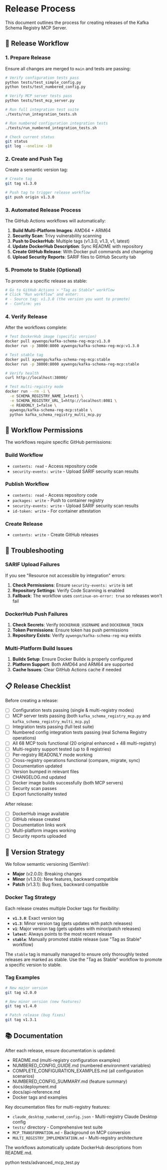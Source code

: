 # Release Process

This document outlines the process for creating releases of the Kafka Schema Registry MCP Server.

## 🚀 Release Workflow

### 1. Prepare Release

Ensure all changes are merged to `main` and tests are passing:

```bash
# Verify configuration tests pass
python tests/test_simple_config.py
python tests/test_numbered_config.py

# Verify MCP server tests pass
python tests/test_mcp_server.py

# Run full integration test suite
./tests/run_integration_tests.sh

# Run numbered configuration integration tests
./tests/run_numbered_integration_tests.sh

# Check current status
git status
git log --oneline -10
```

### 2. Create and Push Tag

Create a semantic version tag:

```bash
# Create tag
git tag v1.3.0

# Push tag to trigger release workflow
git push origin v1.3.0
```

### 3. Automated Release Process

The GitHub Actions workflows will automatically:

1. **Build Multi-Platform Images**: AMD64 + ARM64
2. **Security Scan**: Trivy vulnerability scanning
3. **Push to DockerHub**: Multiple tags (v1.3.0, v1.3, v1, latest)
4. **Update DockerHub Description**: Sync README with repository
5. **Create GitHub Release**: With Docker pull commands and changelog
6. **Upload Security Reports**: SARIF files to GitHub Security tab

### 5. Promote to Stable (Optional)

To promote a specific release as stable:

```bash
# Go to GitHub Actions > "Tag as Stable" workflow
# Click "Run workflow" and enter:
# - Source tag: v1.3.0 (the version you want to promote)
# - Confirm: yes
```

### 4. Verify Release

After the workflows complete:

```bash
# Test DockerHub image (specific version)
docker pull aywengo/kafka-schema-reg-mcp:v1.3.0
docker run -p 38000:8000 aywengo/kafka-schema-reg-mcp:v1.3.0

# Test stable tag
docker pull aywengo/kafka-schema-reg-mcp:stable
docker run -p 38000:8000 aywengo/kafka-schema-reg-mcp:stable

# Verify health
curl http://localhost:38000/

# Test multi-registry mode
docker run --rm -i \
  -e SCHEMA_REGISTRY_NAME_1=test1 \
  -e SCHEMA_REGISTRY_URL_1=http://localhost:8081 \
  -e READONLY_1=false \
  aywengo/kafka-schema-reg-mcp:stable \
  python kafka_schema_registry_multi_mcp.py
```

## 🔧 Workflow Permissions

The workflows require specific GitHub permissions:

### Build Workflow
- `contents: read` - Access repository code
- `security-events: write` - Upload SARIF security scan results

### Publish Workflow  
- `contents: read` - Access repository code
- `packages: write` - Push to container registry
- `security-events: write` - Upload SARIF security scan results
- `id-token: write` - For container attestation

### Create Release
- `contents: write` - Create GitHub releases

## 🐛 Troubleshooting

### SARIF Upload Failures

If you see "Resource not accessible by integration" errors:

1. **Check Permissions**: Ensure `security-events: write` is set
2. **Repository Settings**: Verify Code Scanning is enabled
3. **Fallback**: The workflow uses `continue-on-error: true` so releases won't fail

### DockerHub Push Failures

1. **Check Secrets**: Verify `DOCKERHUB_USERNAME` and `DOCKERHUB_TOKEN`
2. **Token Permissions**: Ensure token has push permissions
3. **Repository Exists**: Verify `aywengo/kafka-schema-reg-mcp` exists

### Multi-Platform Build Issues

1. **Buildx Setup**: Ensure Docker Buildx is properly configured
2. **Platform Support**: Both AMD64 and ARM64 are supported
3. **Cache Issues**: Clear GitHub Actions cache if needed

## 📋 Release Checklist

Before creating a release:

- [ ] Configuration tests passing (single & multi-registry modes)
- [ ] MCP server tests passing (both `kafka_schema_registry_mcp.py` and `kafka_schema_registry_multi_mcp.py`)
- [ ] Integration tests passing (full test suite)
- [ ] Numbered config integration tests passing (real Schema Registry operations)
- [ ] All 68 MCP tools functional (20 original enhanced + 48 multi-registry)
- [ ] Multi-registry support tested (up to 8 registries)
- [ ] Per-registry READONLY mode working
- [ ] Cross-registry operations functional (compare, migrate, sync)
- [ ] Documentation updated
- [ ] Version bumped in relevant files
- [ ] CHANGELOG.md updated
- [ ] Docker image builds successfully (both MCP servers)
- [ ] Security scan passes
- [ ] Export functionality tested

After release:

- [ ] DockerHub image available
- [ ] GitHub release created
- [ ] Documentation links work
- [ ] Multi-platform images working
- [ ] Security reports uploaded

## 🔄 Version Strategy

We follow semantic versioning (SemVer):

- **Major** (v2.0.0): Breaking changes
- **Minor** (v1.3.0): New features, backward compatible  
- **Patch** (v1.3.1): Bug fixes, backward compatible

### Docker Tag Strategy

Each release creates multiple Docker tags for flexibility:

- **`v1.3.0`**: Exact version tag
- **`v1.3`**: Minor version tag (gets updates with patch releases)
- **`v1`**: Major version tag (gets updates with minor/patch releases)
- **`latest`**: Always points to the most recent release
- **`stable`**: Manually promoted stable release (use "Tag as Stable" workflow)

The `stable` tag is manually managed to ensure only thoroughly tested releases are marked as stable. Use the "Tag as Stable" workflow to promote a specific version to stable.

### Tag Examples

```bash
# New major version
git tag v2.0.0

# New minor version (new features)
git tag v1.4.0  

# Patch release (bug fixes)
git tag v1.3.1
```

## 📚 Documentation

After each release, ensure documentation is updated:

- README.md (multi-registry configuration examples)
- NUMBERED_CONFIG_GUIDE.md (numbered environment variables)
- COMPLETE_CONFIGURATION_EXAMPLES.md (all configuration scenarios)
- NUMBERED_CONFIG_SUMMARY.md (feature summary)
- docs/deployment.md  
- docs/api-reference.md
- Docker tags and examples

Key documentation files for multi-registry features:
- `claude_desktop_numbered_config.json` - Multi-registry Claude Desktop config
- `tests/` directory - Comprehensive test suite
- `MCP_TRANSFORMATION.md` - Background on MCP conversion
- `MULTI_REGISTRY_IMPLEMENTATION.md` - Multi-registry architecture

The workflows automatically update DockerHub descriptions from README.md. 

python tests/advanced_mcp_test.py 